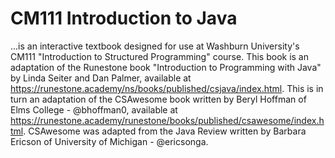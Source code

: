 # CM111 Introduction to Java
...is an interactive textbook designed for use at Washburn University's CM111 "Introduction to Structured Programming" course. This book is an adaptation of the Runestone book "Introduction to Programming with Java" by Linda Seiter and Dan Palmer, available at https://runestone.academy/ns/books/published/csjava/index.html. 
This is in turn an adaptation of the CSAwesome book written by Beryl Hoffman of Elms College - @bhoffman0, available at https://runestone.academy/runestone/books/published/csawesome/index.html. CSAwesome was adapted from the Java Review written by Barbara Ericson of University of Michigan - @ericsonga.

